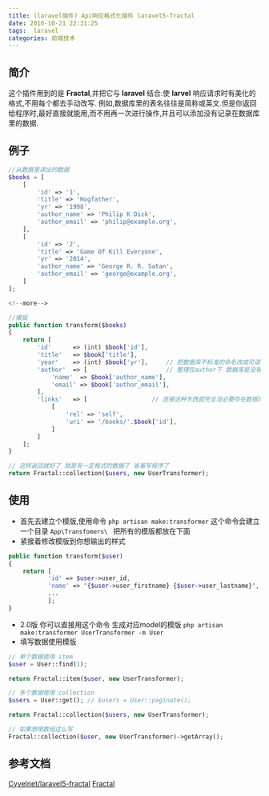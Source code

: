 ```yaml
---
title: (laravel插件) Api响应格式化插件 laravel5-fractal
date: 2016-10-21 22:31:25
tags:  laravel
categories: 前端技术
---
```


## 简介
这个插件用到的是 **Fractal**,并把它与 **laravel** 结合.使 **larvel** 响应请求时有美化的格式,不用每个都去手动改写.
例如,数据库里的表名往往是简称或英文.但是你返回给程序时,最好直接就能用,而不用再一次进行操作,并且可以添加没有记录在数据库里的数据.

## 例子
```php
//从数据里读出的数据
$books = [
	[
		'id' => '1',
		'title' => 'Hogfather',
		'yr' => '1998',
		'author_name' => 'Philip K Dick',
		'author_email' => 'philip@example.org',
	],
	[
		'id' => '2',
		'title' => 'Game Of Kill Everyone',
		'yr' => '2014',
		'author_name' => 'George R. R. Satan',
		'author_email' => 'george@example.org',
	]
];

<!--more-->

//模版
public function transform($books)
{
    return [
        'id'      => (int) $book['id'],
        'title'   => $book['title'],
        'year'    => (int) $book['yr'],     // 把数据库不标准的命名改成可读性强的
        'author'  => [                      // 整理在author下 数据库是没有这个层级关系的
        	'name'  => $book['author_name'],
        	'email' => $book['author_email'],
        ],
        'links'   => [                  // 连接这种东西就完全没必要存在数据库里 直接组合就成了
            [
                'rel' => 'self',
                'uri' => '/books/'.$book['id'],
            ]
        ]
    ];
}

// 这样返回就好了 就是有一定格式的数据了 省着写程序了
return Fractal::collection($users, new UserTransformer);

```

## 使用

- 首先去建立个模版,使用命令 `php artisan make:transformer` 这个命令会建立一个目录 `App\Transfomers\ ` 把所有的模版都放在下面
- 紧接着修改模版到你想输出的样式
```php
public function transform($user)
{
    return [
           'id' => $user->user_id,
           'name' => "{$user->user_firstname} {$user->user_lastname}",
           ...
           ];
}
```

- 2.0版 你可以直接用这个命令 生成对应model的模版 `php artisan make:transformer UserTransformer -m User`
- 填写数据使用模版
```php
// 单个数据使用 item
$user = User::find(1);

return Fractal::item($user, new UserTransformer);

// 多个数据使用 collection
$users = User::get(); // $users = User::paginate();

return Fractal::collection($users, new UserTransformer);

// 如果想用数组这么写
Fractal::collection($user, new UserTransformer)->getArray();

```

## 参考文档
[Cyvelnet/laravel5-fractal](https://github.com/Cyvelnet/laravel5-fractal)
[Fractal](http://fractal.thephpleague.com/simple-example/)
